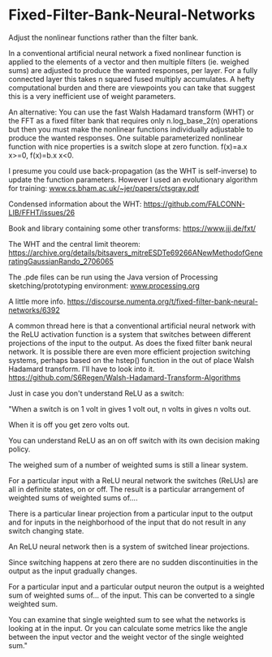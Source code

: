 # Fixed-Filter-Bank-Neural-Networks
Adjust the nonlinear functions rather than the filter bank.

In a conventional artificial neural network a fixed nonlinear function is applied to the elements of a vector and then multiple filters (ie. weighed sums) are adjusted to produce the wanted responses, per layer. For a fully connected layer this takes n squared fused multiply accumulates.  A hefty computational burden and there are viewpoints you can take that suggest this is a very inefficient use of weight parameters.

An alternative:
You can use the fast Walsh Hadamard transform (WHT) or the FFT as a fixed filter bank that requires only n.log_base_2(n) operations but then you must make the nonlinear functions individually adjustable to produce the wanted responses.  One suitable parameterized nonlinear function with nice properties is a switch slope at zero function.  f(x)=a.x x>=0, f(x)=b.x x<0.

I presume you could use back-propagation (as the WHT is self-inverse) to update the function parameters.
However I used an evolutionary algorithm for training: www.cs.bham.ac.uk/~jer/papers/ctsgray.pdf

Condensed information about the WHT: https://github.com/FALCONN-LIB/FFHT/issues/26

Book and library containing some other transforms: https://www.jjj.de/fxt/

The WHT and the central limit theorem: https://archive.org/details/bitsavers_mitreESDTe69266ANewMethodofGeneratingGaussianRando_2706065


The .pde files can be run using the Java version of Processing sketching/prototyping environment:  www.processing.org 

A little more info.  https://discourse.numenta.org/t/fixed-filter-bank-neural-networks/6392

A common thread here is that a conventional artificial neural network with the ReLU activation function is a system that switches between different projections of the input to the output.  As does the fixed filter bank neural network.
It is possible there are even more efficient projection switching systems, perhaps based on the hstep() function in the out of place Walsh Hadamard transform. I'll have to look into it.
https://github.com/S6Regen/Walsh-Hadamard-Transform-Algorithms

Just in case you don't understand ReLU as a switch:

"When a switch is on 1 volt in gives 1 volt out, n volts in gives n volts out. 

When it is off you get zero volts out.

You can understand ReLU as an on off switch with its own decision making policy.

The weighed sum of a number of weighted sums is still a linear system.

For a particular input with a ReLU neural network the switches (ReLUs) are all in definite states, on or off.  The result is a particular arrangement of weighted sums of weighted sums of....

There is a particular linear projection from a particular input to the output and for inputs in the neighborhood of the input that do not result in any switch changing state.

An ReLU neural network then is a system of switched linear projections.

Since switching happens at zero there are no sudden discontinuities in the output as the input gradually changes.  

For a particular input and a particular output neuron the output is a weighted sum of weighted sums of...  of the input.  This can be converted to a single weighted sum.

You can examine that single weighted sum to see what the networks is looking at in the input.  Or you can calculate some metrics like the angle between the input vector and the weight vector of the single weighted sum."
